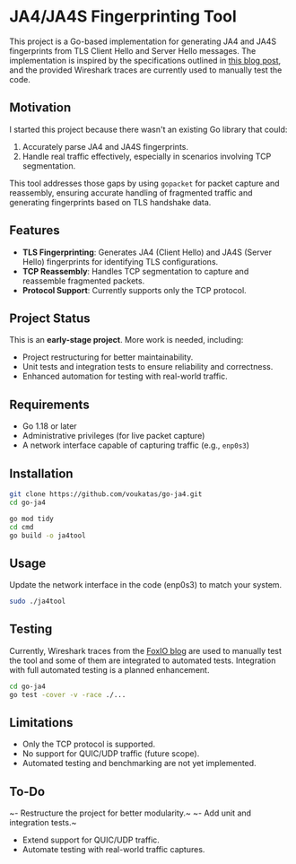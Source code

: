 # JA4/JA4S Fingerprinting Tool

This project is a Go-based implementation for generating JA4 and JA4S fingerprints from TLS Client Hello and Server Hello messages. The implementation is inspired by the specifications outlined in [this blog post](https://blog.foxio.io/), and the provided Wireshark traces are currently used to manually test the code.

## Motivation

I started this project because there wasn't an existing Go library that could:
1. Accurately parse JA4 and JA4S fingerprints.
2. Handle real traffic effectively, especially in scenarios involving TCP segmentation.

This tool addresses those gaps by using `gopacket` for packet capture and reassembly, ensuring accurate handling of fragmented traffic and generating fingerprints based on TLS handshake data.

## Features

- **TLS Fingerprinting**: Generates JA4 (Client Hello) and JA4S (Server Hello) fingerprints for identifying TLS configurations.
- **TCP Reassembly**: Handles TCP segmentation to capture and reassemble fragmented packets.
- **Protocol Support**: Currently supports only the TCP protocol.

## Project Status

This is an **early-stage project**. More work is needed, including:
- Project restructuring for better maintainability.
- Unit tests and integration tests to ensure reliability and correctness.
- Enhanced automation for testing with real-world traffic.

## Requirements

- Go 1.18 or later
- Administrative privileges (for live packet capture)
- A network interface capable of capturing traffic (e.g., `enp0s3`)

## Installation

```bash
git clone https://github.com/voukatas/go-ja4.git
cd go-ja4

go mod tidy
cd cmd
go build -o ja4tool

```

## Usage

Update the network interface in the code (enp0s3) to match your system.

```bash
sudo ./ja4tool

```
## Testing

Currently, Wireshark traces from the [FoxIO blog](https://blog.foxio.io/) are used to manually test the tool and some of them are integrated to automated tests. Integration with full automated testing is a planned enhancement.

```bash
cd go-ja4
go test -cover -v -race ./...
```


## Limitations
- Only the TCP protocol is supported.
- No support for QUIC/UDP traffic (future scope).
- Automated testing and benchmarking are not yet implemented.

## To-Do
~- Restructure the project for better modularity.~
~- Add unit and integration tests.~
- Extend support for QUIC/UDP traffic.
- Automate testing with real-world traffic captures.

